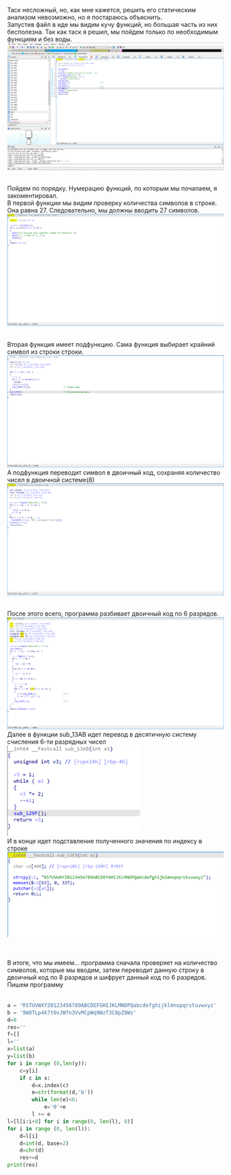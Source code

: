 Таск несложный, но, как мне кажется, решить его статическим анализом невозможно, но я постараюсь объяснить.
<br>Запустив файл в иде мы видим кучу функций, но большая часть из них бесполезна. Так как таск я решил, мы пойдем только по необходимым функциям и без воды.
![funcs](https://github.com/logbead/CTF_write_ups/blob/main/HTB/pictures/Encryption_bot/1.PNG)

<br>Пойдем по порядку. Нумерацию функций, по которым мы почапаем, я закоментировал.
<br>В первой функции мы видим проверку количества символов в строке. Она равна 27. Следовательно, мы должны вводить 27 символов.
![strlen](https://github.com/logbead/CTF_write_ups/blob/main/HTB/pictures/Encryption_bot/2.PNG)

<br>Вторая функция имеет подфункцию. Сама функция выбирает крайний символ из строки строки.
![2](https://github.com/logbead/CTF_write_ups/blob/main/HTB/pictures/Encryption_bot/3.PNG)
А подфункция переводит символ в двоичный код, сохраняя количество чисел в двоичной системе(8)
![10101010](https://github.com/logbead/CTF_write_ups/blob/main/HTB/pictures/Encryption_bot/4.PNG)

<br>После этого всего, программа разбивает двоичный код по 6 разрядов.
![101010](https://github.com/logbead/CTF_write_ups/blob/main/HTB/pictures/Encryption_bot/5.PNG)
Далее в функции sub_13AB идет перевод в десятичную систему счисления 6-ти разрядных чисел
![sub_13AB](https://github.com/logbead/CTF_write_ups/blob/main/HTB/pictures/Encryption_bot/6.PNG)
<br>И в конце идет подставление полученного значения по индексу в строке
![alphabet](https://github.com/logbead/CTF_write_ups/blob/main/HTB/pictures/Encryption_bot/7.PNG)

<br><br>В итоге, что мы имеем... программа сначала проверяет на количество символов, которые мы вводим, затем переводит данную строку в двоичный код по 8 разрядов и шифрует данный код по 6 разрядов.
<br>Пишем программу
<br><br>
```python
a = 'RSTUVWXYZ0123456789ABCDEFGHIJKLMNOPQabcdefghijklmnopqrstuvwxyz'
b = '9W8TLp4k7t0vJW7n3VvMCpWq9WzT3C8pZ9Wz'
d=0
res=''
f=[]
l=''
x=list(a)
y=list(b)
for i in range (0,len(y)):
    c=y[i]
    if c in x:
        d=x.index(c)
        e=str(format(d,'b'))
        while len(e)<6:
            e='0'+e
        l += e
l=[l[i:i+8] for i in range(0, len(l), 8)]
for i in range (0, len(l)):
    d=l[i]
    d=int(d, base=2)
    d=chr(d)
    res+=d
print(res)
```
